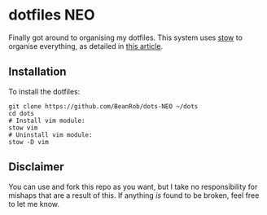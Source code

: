 # dotfiles NEO
Finally got around to organising my dotfiles. This system uses
[stow](http://www.gnu.org/software/stow/) to organise everything, as detailed
in [this article](https://brandon.invergo.net/news/2012-05-26-using-gnu-stow-to-manage-your-dotfiles.html).

## Installation
To install the dotfiles:
```
git clone https://github.com/BeanRob/dots-NEO ~/dots
cd dots
# Install vim module:
stow vim
# Uninstall vim module:
stow -D vim
```
## Disclaimer
You can use and fork this repo as you want, but I take no responsibility for
mishaps that are a result of this. If anything *is* found to be broken, feel
free to let me know.
